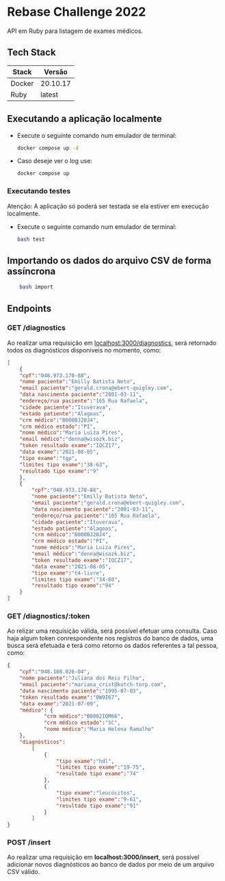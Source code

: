 # Rebase Challenge 2022

API em Ruby para listagem de exames médicos.

## Tech Stack
| Stack      | Versão      |
| -----------| ----------- |
| Docker     | 20.10.17    |
| Ruby       | latest      |

## Executando a aplicação localmente

- Execute o seguinte comando num emulador de terminal:

    ```bash
    docker compose up -d
    ```
- Caso deseje ver o log use:
    ```bash
    docker compose up
    ```
### Executando testes

Atenção: A aplicação só poderá ser testada se ela estiver em execução localmente.

- Execute o seguinte comando num emulador de terminal:

    ```bash
    bash test
    ```

## Importando os dados do arquivo CSV de forma assíncrona 
```bash
    bash import
```
## Endpoints

### GET /diagnostics
Ao realizar uma requisição em <localhost:3000/diagnostics>, será retornado todos os diagnósticos disponiveis no momento, como:
```json
[
    {
    "cpf":"048.973.170-88",
    "nome paciente":"Emilly Batista Neto",
    "email paciente":"gerald.crona@ebert-quigley.com",
    "data nascimento paciente":"2001-03-11",
    "endereço/rua paciente":"165 Rua Rafaela",
    "cidade paciente":"Ituverava",
    "estado patiente":"Alagoas",
    "crm médico":"B000BJ20J4",
    "crm médico estado":"PI",
    "nome médico":"Maria Luiza Pires",
    "email médico":"denna@wisozk.biz",
    "token resultado exame":"IQCZ17",
    "data exame":"2021-08-05",
    "tipo exame":"tgp",
    "limites tipo exame":"38-63",
    "resultado tipo exame":"9"
    },
    {
        "cpf":"048.973.170-88",
        "nome paciente":"Emilly Batista Neto",
        "email paciente":"gerald.crona@ebert-quigley.com",
        "data nascimento paciente":"2001-03-11",
        "endereço/rua paciente":"165 Rua Rafaela",
        "cidade paciente":"Ituverava",
        "estado patiente":"Alagoas",
        "crm médico":"B000BJ20J4",
        "crm médico estado":"PI",
        "nome médico":"Maria Luiza Pires",
        "email médico":"denna@wisozk.biz",
        "token resultado exame":"IQCZ17",
        "data exame":"2021-08-05",
        "tipo exame":"t4-livre",
        "limites tipo exame":"34-60",
        "resultado tipo exame":"94"
    }
]
```
### GET /diagnostics/:token
Ao relizar uma requisição válida, será possível efetuar uma consulta. Caso haja algum token conrespondente nos registros do banco de dados, uma busca será efetuada e terá como retorno os dados referentes a tal pessoa, como:
```json
{
    "cpf":"048.108.026-04",
    "nome paciente":"Juliana dos Reis Filho",
    "email paciente":"mariana_crist@kutch-torp.com",
    "data nascimento paciente":"1995-07-03",
    "token resultado exame":"0W9I67",
    "data exame":"2021-07-09",
    "médico": {
            "crm médico":"B0002IQM66",
            "crm médico estado":"SC",
            "nome médico":"Maria Helena Ramalho"
    },
    "diagnósticos": 
        [
            {
                "tipo exame":"hdl",
                "limites tipo exame":"19-75",
                "resultado tipo exame":"74"
            },
            {
                "tipo exame":"leucócitos",
                "limites tipo exame":"9-61",
                "resultado tipo exame":"91"
            }
        ]
}
```
### POST /insert
Ao realizar uma requisição em **localhost:3000/insert**, será possível adicionar novos diagnósticos ao banco de dados por meio de um arquivo CSV válido.

